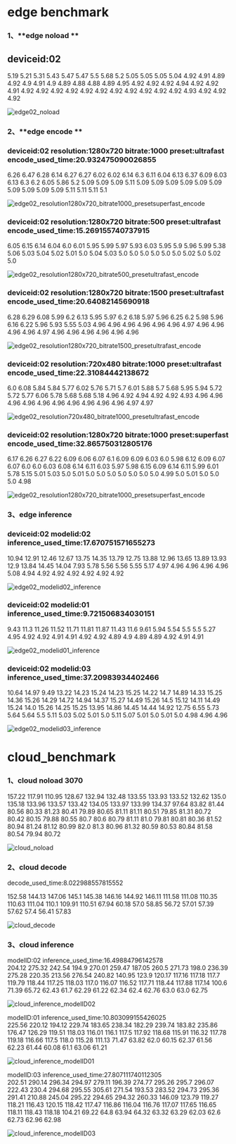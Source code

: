 # edge benchmark

### 1、**edge noload **

## **deviceid:02**

5.19 5.21 5.31 5.43 5.47 5.47 5.5 5.68 5.2 5.05 5.05 5.05 5.04 4.92 4.91 4.89 4.92 4.9 4.91 4.9 4.89 4.88 4.88 4.89 4.95 4.92 4.92 4.92 4.94 4.92 4.92 4.91 4.92 4.92 4.92 4.92 4.92 4.92 4.92 4.92 4.92 4.92 4.92 4.93 4.92 4.92 4.92  



![edge02_noload](pictures/edge02_noload.png)



### 2、**edge encode **

### **deviceid:02     resolution:1280x720     bitrate:1000    preset:ultrafast       encode_used_time:20.932475090026855**

6.26 6.47 6.28 6.14 6.27 6.27 6.02 6.02 6.14 6.3 6.11 6.04 6.13 6.37 6.09 6.03 6.13 6.3 6.2 6.05 5.86 5.2 5.09 5.09 5.09 5.11 5.09 5.09 5.09 5.09 5.09 5.09 5.09 5.09 5.09 5.09 5.11 5.11 5.11 5.1

![edge02_resolution1280x720_bitrate1000_presetsuperfast_encode](pictures/edge02_resolution1280x720_bitrate1000_presetsuperfast_encode.png)



### **deviceid:02    resolution:1280x720    bitrate:500     preset:ultrafast     encode_used_time:15.269155740737915**

6.05 6.15 6.14 6.04 6.0 6.01 5.95 5.99 5.97 5.93 6.03 5.95 5.9 5.96 5.99 5.38 5.06 5.03 5.04 5.02 5.01 5.0 5.04 5.03 5.0 5.0 5.0 5.0 5.0 5.0 5.02 5.0 5.02 5.0

![edge02_resolution1280x720_bitrate500_presetultrafast_encode](pictures/edge02_resolution1280x720_bitrate500_presetultrafast_encode.png)



### **deviceid:02    resolution:1280x720    bitrate:1500    preset:ultrafast       encode_used_time:20.64082145690918**

6.28 6.29 6.08 5.99 6.2 6.13 5.95 5.97 6.2 6.18 5.97 5.96 6.25 6.2 5.98 5.96 6.16 6.22 5.96 5.93 5.55 5.03 4.96 4.96 4.96 4.96 4.96 4.96 4.97 4.96 4.96 4.96 4.96 4.97 4.96 4.96 4.96 4.96 4.96 4.96

![edge02_resolution1280x720_bitrate1500_presetultrafast_encode](pictures/edge02_resolution1280x720_bitrate1500_presetultrafast_encode.png)



###  deviceid:02    resolution:720x480    bitrate:1000     preset:ultrafast       encode_used_time:22.31084442138672

6.0 6.08 5.84 5.84 5.77 6.02 5.76 5.71 5.7 6.01 5.88 5.7 5.68 5.95 5.94 5.72 5.72 5.77 6.06 5.78 5.68 5.68 5.18 4.96 4.92 4.94 4.92 4.92 4.93 4.96 4.96 4.96 4.96 4.96 4.96 4.96 4.96 4.96 4.96 4.97 4.97

![edge02_resolution720x480_bitrate1000_presetultrafast_encode](pictures/edge02_resolution720x480_bitrate1000_presetultrafast_encode.png)



### deviceid:02    resolution:1280x720    bitrate:1000      preset:superfast       encode_used_time:32.865750312805176

6.17 6.26 6.27 6.22 6.09 6.06 6.07 6.1 6.09 6.09 6.03 6.0 5.98 6.12 6.09 6.07 6.07 6.0 6.0 6.03 6.08 6.14 6.11 6.03 5.97 5.98 6.15 6.09 6.14 6.11 5.99 6.01 5.78 5.15 5.01 5.03 5.0 5.01 5.0 5.0 5.0 5.0 5.0 5.0 5.0 4.99 5.0 5.01 5.0 5.0 5.0 4.98

![edge02_resolution1280x720_bitrate1000_presetsuperfast_encode](pictures/edge02_resolution1280x720_bitrate1000_presetsuperfast_encode.png)



### 3、**edge inference**

### **deviceid:02      modelid:02       inference_used_time:17.670751571655273**

10.94 12.91 12.46 12.67 13.75 14.35 13.79 12.75 13.88 12.96 13.65 13.89 13.93 12.9 13.84 14.45 14.04 7.93 5.78 5.56 5.56 5.55 5.17 4.97 4.96 4.96 4.96 4.96 5.08 4.94 4.92 4.92 4.92 4.92 4.92 4.92

![edge02_modelid02_inference](pictures/edge02_modelid02_inference.png)

###  **deviceid:02      modelid:01         inference_used_time:9.721506834030151**

9.43 11.3 11.26 11.52 11.71 11.81 11.87 11.43 11.6 9.61 5.94 5.54 5.5 5.5 5.27 4.95 4.92 4.92 4.91 4.91 4.92 4.92 4.89 4.9 4.89 4.89 4.92 4.91 4.91

![edge02_modelid01_inference](pictures/edge02_modelid01_inference.png)

###  **deviceid:02      modelid:03         inference_used_time:37.20983934402466**

10.64 14.97 9.49 13.22 14.23 15.24 14.23 15.25 14.22 14.7 14.89 14.33 15.25 14.36 15.26 14.29 14.72 14.94 14.37 15.27 14.49 15.26 14.5 15.12 14.11 14.49 15.24 14.0 15.26 14.25 15.25 13.95 14.86 14.45 14.44 14.92 12.75 6.55 5.73 5.64 5.64 5.5 5.11 5.03 5.02 5.01 5.0 5.11 5.07 5.01 5.0 5.01 5.0 4.98 4.96 4.96

![edge02_modelid03_inference](pictures/edge02_modelid03_inference.png)









# cloud_benchmark

### 1、cloud  noload  3070  

157.22 117.91 110.95 128.67 132.94 132.48 133.55 133.93 133.52 132.62 135.0 135.18 133.96 133.57 133.42 134.05 133.97 133.99 134.37 97.64 83.82 81.44 80.56 80.33 81.23 80.41 79.89 80.65 81.11 81.11 80.51 79.85 81.31 80.72 80.42 80.15 79.88 80.55 80.7 80.6 80.79 81.11 81.0 79.81 80.81 80.36 81.52 80.94 81.24 81.12 80.99 82.0 81.3 80.96 81.32 80.59 80.53 80.84 81.58 80.54 79.94 80.72

![cloud_noload](pictures/loud_noload.png)



### 2、cloud  decode

 decode_used_time:8.022988557815552    

152.58 144.13 147.06 145.1 145.38 146.16 144.92 146.11 111.58 111.08 110.35 110.63 111.04 110.1 109.91 110.51 67.94 60.18 57.0 58.85 56.72 57.01 57.39 57.62 57.4 56.41 57.83

![cloud_decode](pictures/cloud_decode.png)

### 3、cloud  inference

modelID:02   inference_used_time:16.49884796142578  
204.12 275.32 242.54 194.9 270.01 259.47 187.05 260.5 271.73 198.0 236.39 275.28 220.35 213.56 276.54 240.82 140.95 123.9 120.17 117.16 117.18 117.7 119.79 118.44 117.25 118.03 117.0 116.07 116.52 117.71 118.44 117.88 117.14 100.6 71.39 65.72 62.43 61.7 62.29 61.22 62.34 62.4 62.76 63.0 63.0 62.75

![cloud_inference_modelID02](pictures/cloud_inference_modelID02.png)

modelID:01   inference_used_time:10.803099155426025  
225.56 220.12 194.12 229.74 183.65 238.34 182.29 239.74 183.82 235.86 176.47 126.29 119.51 118.03 116.01 116.1 117.5 117.92 118.68 115.91 116.32 117.78 119.18 116.66 117.5 118.0 115.28 111.13 71.47 63.82 62.0 60.15 62.37 61.56 62.23 61.44 60.08 61.1 63.06 61.21  

![cloud_inference_modelID01](pictures/cloud_inference_modelID01.png)

modelID:03   inference_used_time:27.807111740112305  
202.51 290.14 296.34 294.97 279.11 196.39 274.77 295.26 295.7 296.07 222.43 230.4 294.68 295.55 305.61 271.54 193.53 283.52 294.73 295.36 291.41 210.88 245.04 295.22 294.65 294.32 260.33 146.09 123.79 119.27 118.21 116.43 120.15 118.42 117.47 116.86 116.04 116.76 117.07 117.65 116.65 118.11 118.43 118.18 104.21 69.22 64.8 63.94 64.32 63.32 63.29 62.03 62.6 62.73 62.96 62.98

![cloud_inference_modelID03](pictures/cloud_inference_modelID03.png)
